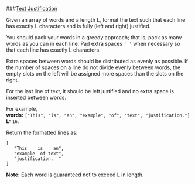 ###[Text Justification](http://leetcode.com/onlinejudge#question_68)

Given an array of words and a length L, format the text such that each line has exactly L characters and is fully (left and right) justified.

You should pack your words in a greedy approach; that is, pack as many words as you can in each line. Pad extra spaces `' '` when necessary so that each line has exactly L characters.

Extra spaces between words should be distributed as evenly as possible. If the number of spaces on a line do not divide evenly between words, the empty slots on the left will be assigned more spaces than the slots on the right.

For the last line of text, it should be left justified and no extra space is inserted between words.

For example,  
**words:** `["This", "is", "an", "example", "of", "text", "justification."]`  
**L:** `16`.

Return the formatted lines as:

    [
       "This    is    an",
       "example  of text",
       "justification.  "
    ]

**Note:** Each word is guaranteed not to exceed L in length.